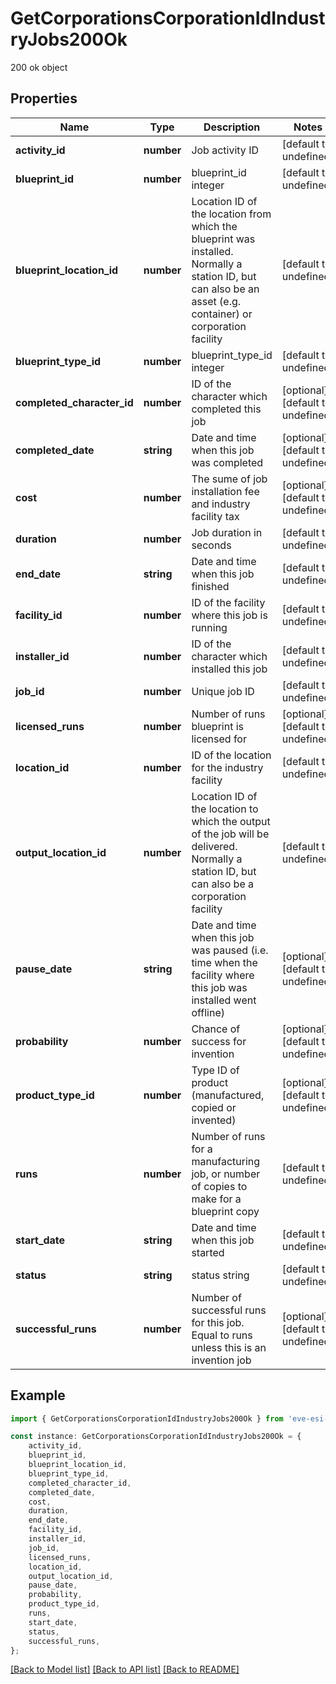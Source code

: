 # GetCorporationsCorporationIdIndustryJobs200Ok

200 ok object

## Properties

Name | Type | Description | Notes
------------ | ------------- | ------------- | -------------
**activity_id** | **number** | Job activity ID | [default to undefined]
**blueprint_id** | **number** | blueprint_id integer | [default to undefined]
**blueprint_location_id** | **number** | Location ID of the location from which the blueprint was installed. Normally a station ID, but can also be an asset (e.g. container) or corporation facility | [default to undefined]
**blueprint_type_id** | **number** | blueprint_type_id integer | [default to undefined]
**completed_character_id** | **number** | ID of the character which completed this job | [optional] [default to undefined]
**completed_date** | **string** | Date and time when this job was completed | [optional] [default to undefined]
**cost** | **number** | The sume of job installation fee and industry facility tax | [optional] [default to undefined]
**duration** | **number** | Job duration in seconds | [default to undefined]
**end_date** | **string** | Date and time when this job finished | [default to undefined]
**facility_id** | **number** | ID of the facility where this job is running | [default to undefined]
**installer_id** | **number** | ID of the character which installed this job | [default to undefined]
**job_id** | **number** | Unique job ID | [default to undefined]
**licensed_runs** | **number** | Number of runs blueprint is licensed for | [optional] [default to undefined]
**location_id** | **number** | ID of the location for the industry facility | [default to undefined]
**output_location_id** | **number** | Location ID of the location to which the output of the job will be delivered. Normally a station ID, but can also be a corporation facility | [default to undefined]
**pause_date** | **string** | Date and time when this job was paused (i.e. time when the facility where this job was installed went offline) | [optional] [default to undefined]
**probability** | **number** | Chance of success for invention | [optional] [default to undefined]
**product_type_id** | **number** | Type ID of product (manufactured, copied or invented) | [optional] [default to undefined]
**runs** | **number** | Number of runs for a manufacturing job, or number of copies to make for a blueprint copy | [default to undefined]
**start_date** | **string** | Date and time when this job started | [default to undefined]
**status** | **string** | status string | [default to undefined]
**successful_runs** | **number** | Number of successful runs for this job. Equal to runs unless this is an invention job | [optional] [default to undefined]

## Example

```typescript
import { GetCorporationsCorporationIdIndustryJobs200Ok } from 'eve-esi-client-ts';

const instance: GetCorporationsCorporationIdIndustryJobs200Ok = {
    activity_id,
    blueprint_id,
    blueprint_location_id,
    blueprint_type_id,
    completed_character_id,
    completed_date,
    cost,
    duration,
    end_date,
    facility_id,
    installer_id,
    job_id,
    licensed_runs,
    location_id,
    output_location_id,
    pause_date,
    probability,
    product_type_id,
    runs,
    start_date,
    status,
    successful_runs,
};
```

[[Back to Model list]](../README.md#documentation-for-models) [[Back to API list]](../README.md#documentation-for-api-endpoints) [[Back to README]](../README.md)
